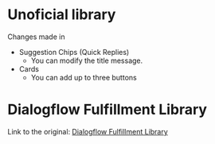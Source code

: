 # Unoficial library

Changes made in
+ Suggestion Chips (Quick Replies)
    + You can modify the title message.
+ Cards
    + You can add up to three buttons

# Dialogflow Fulfillment Library
 Link to the original: [Dialogflow Fulfillment Library](https://dialogflow.com/docs/fulfillment) 